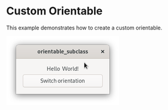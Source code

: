 # Custom Orientable

This example demonstrates how to create a custom orientable.

![Screenshot](app.png)